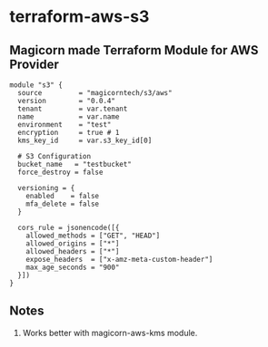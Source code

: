 # terraform-aws-s3

Magicorn made Terraform Module for AWS Provider
--
```
module "s3" {
  source         = "magicorntech/s3/aws"
  version        = "0.0.4"
  tenant         = var.tenant
  name           = var.name
  environment    = "test"
  encryption     = true # 1
  kms_key_id     = var.s3_key_id[0]

  # S3 Configuration
  bucket_name   = "testbucket"
  force_destroy = false

  versioning = {
    enabled    = false
    mfa_delete = false
  }

  cors_rule = jsonencode([{
    allowed_methods = ["GET", "HEAD"]
    allowed_origins = ["*"]
    allowed_headers = ["*"]
    expose_headers  = ["x-amz-meta-custom-header"]
    max_age_seconds = "900"
  }])
}
```

## Notes
1) Works better with magicorn-aws-kms module.